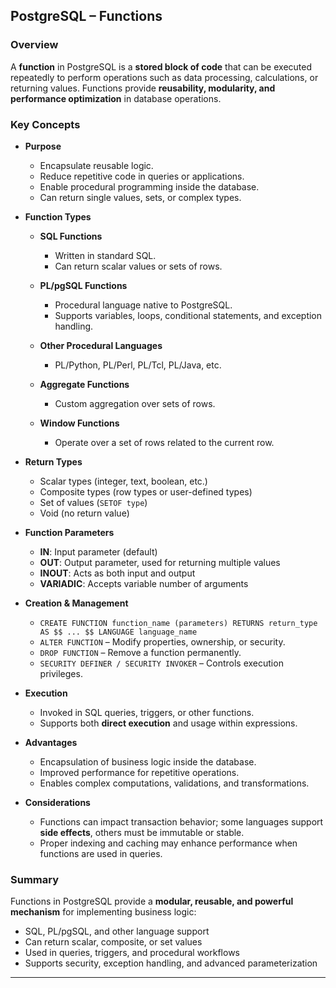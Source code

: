 ## PostgreSQL – Functions

### Overview

A **function** in PostgreSQL is a **stored block of code** that can be executed repeatedly to perform operations such as data processing, calculations, or returning values. Functions provide **reusability, modularity, and performance optimization** in database operations.

### Key Concepts

* **Purpose**

  * Encapsulate reusable logic.
  * Reduce repetitive code in queries or applications.
  * Enable procedural programming inside the database.
  * Can return single values, sets, or complex types.

* **Function Types**

  * **SQL Functions**

    * Written in standard SQL.
    * Can return scalar values or sets of rows.
  * **PL/pgSQL Functions**

    * Procedural language native to PostgreSQL.
    * Supports variables, loops, conditional statements, and exception handling.
  * **Other Procedural Languages**

    * PL/Python, PL/Perl, PL/Tcl, PL/Java, etc.
  * **Aggregate Functions**

    * Custom aggregation over sets of rows.
  * **Window Functions**

    * Operate over a set of rows related to the current row.

* **Return Types**

  * Scalar types (integer, text, boolean, etc.)
  * Composite types (row types or user-defined types)
  * Set of values (`SETOF type`)
  * Void (no return value)

* **Function Parameters**

  * **IN**: Input parameter (default)
  * **OUT**: Output parameter, used for returning multiple values
  * **INOUT**: Acts as both input and output
  * **VARIADIC**: Accepts variable number of arguments

* **Creation & Management**

  * `CREATE FUNCTION function_name (parameters) RETURNS return_type AS $$ ... $$ LANGUAGE language_name`
  * `ALTER FUNCTION` – Modify properties, ownership, or security.
  * `DROP FUNCTION` – Remove a function permanently.
  * `SECURITY DEFINER / SECURITY INVOKER` – Controls execution privileges.

* **Execution**

  * Invoked in SQL queries, triggers, or other functions.
  * Supports both **direct execution** and usage within expressions.

* **Advantages**

  * Encapsulation of business logic inside the database.
  * Improved performance for repetitive operations.
  * Enables complex computations, validations, and transformations.

* **Considerations**

  * Functions can impact transaction behavior; some languages support **side effects**, others must be immutable or stable.
  * Proper indexing and caching may enhance performance when functions are used in queries.

### Summary

Functions in PostgreSQL provide a **modular, reusable, and powerful mechanism** for implementing business logic:

* SQL, PL/pgSQL, and other language support
* Can return scalar, composite, or set values
* Used in queries, triggers, and procedural workflows
* Supports security, exception handling, and advanced parameterization

---
